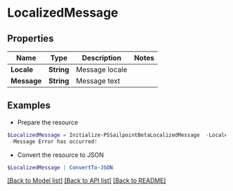# LocalizedMessage
## Properties

Name | Type | Description | Notes
------------ | ------------- | ------------- | -------------
**Locale** | **String** | Message locale | 
**Message** | **String** | Message text | 

## Examples

- Prepare the resource
```powershell
$LocalizedMessage = Initialize-PSSailpointBetaLocalizedMessage  -Locale An error has occurred! `
 -Message Error has occurred!
```

- Convert the resource to JSON
```powershell
$LocalizedMessage | ConvertTo-JSON
```

[[Back to Model list]](../README.md#documentation-for-models) [[Back to API list]](../README.md#documentation-for-api-endpoints) [[Back to README]](../README.md)

